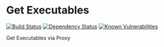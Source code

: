 # Get Executables

[![Build Status](https://travis-ci.org/parkerwy/get-executables.svg?branch=master)](https://travis-ci.org/parkerwy/get-executables)
[![Dependency Status](https://david-dm.org/parkerwy/get-executables.svg)](https://david-dm.org/parkerwy/get-executables)
[![Known Vulnerabilities](https://snyk.io/test/github/parkerwy/get-executables/badge.svg)](https://snyk.io/test/github/parkerwy/get-executables)

Get Executables via Proxy
